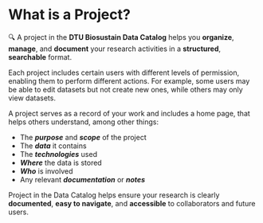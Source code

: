 # What is a Project?

🔍 A project in the **DTU Biosustain Data Catalog** helps you **organize**, **manage**, and **document** your research activities in a **structured**, **searchable** format. 

Each project includes certain users with different levels of permission, enabling them to perform different actions. For example, some users may be able to edit datasets but not create new ones, while others may only view datasets. 

A project serves as a record of your work and includes a home page, that helps others understand, among other things:

 -  The ***purpose*** and ***scope*** of the project
 -  The ***data*** it contains
 -  The ***technologies*** used
 -  ***Where*** the data is stored
 -  ***Who*** is involved 
 -  Any relevant ***documentation*** or ***notes***


 Project in the Data Catalog helps ensure your research is clearly **documented**, **easy to navigate**, and **accessible** to collaborators and future users.

